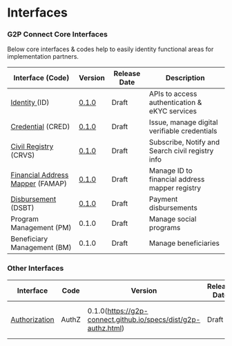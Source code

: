 # Interfaces

### G2P Connect Core Interfaces

Below core interfaces & codes help to easily identity functional areas for implementation partners.

| Interface (Code)                                              | Version                                                               | Release Date | Description                                      |
| ------------------------------------------------------------- | --------------------------------------------------------------------- | ------------ | ------------------------------------------------ |
| [Identity ](broken-reference/)(ID)                            | [0.1.0](https://g2p-connect.github.io/specs/dist/g2p-identity.html)   | Draft        | APIs to access authentication & eKYC services    |
| [Credential](Credential.md) (CRED)                            | [0.1.0](https://g2p-connect.github.io/specs/dist/g2p-credential.html) | Draft        | Issue, manage digital verifiable credentials     |
| [Civil Registry](CivilRegistry.md) (CRVS)                     | [0.1.0](https://g2p-connect.github.io/specs/dist/g2p-crvs.html)       | Draft        | Subscribe, Notify and Search civil registry info |
| [Financial Address Mapper](FinancialAddressMapper.md) (FAMAP) | [0.1.0](https://g2p-connect.github.io/specs/dist/g2p-mapper.html)     | Draft        | Manage ID to financial address mapper registry   |
| [Disbursement](Disbursement.md) (DSBT)                        | [0.1.0](https://g2p-connect.github.io/specs/dist/g2p-disburse.html)   | Draft        | Payment disbursements                            |
| Program Management (PM)                                       | 0.1.0                                                                 | Draft        | Manage social programs                           |
| Beneficiary Management (BM)                                   | 0.1.0                                                                 | Draft        | Manage beneficiaries                             |

### Other Interfaces

| Interface                         | Code  | Version                                                        | Release Date | Description                             |
| --------------------------------- | ----- | -------------------------------------------------------------- | ------------ | --------------------------------------- |
| [Authorization](Authorization.md) | AuthZ | 0.1.0(https://g2p-connect.github.io/specs/dist/g2p-authz.html) | Draft        | OAuth2 compliant authz token to connect |
